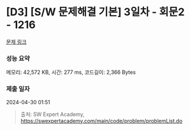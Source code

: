 # [D3] [S/W 문제해결 기본] 3일차 - 회문2 - 1216 

[문제 링크](https://swexpertacademy.com/main/code/problem/problemDetail.do?contestProbId=AV14Rq5aABUCFAYi) 

### 성능 요약

메모리: 42,572 KB, 시간: 277 ms, 코드길이: 2,366 Bytes

### 제출 일자

2024-04-30 01:51



> 출처: SW Expert Academy, https://swexpertacademy.com/main/code/problem/problemList.do